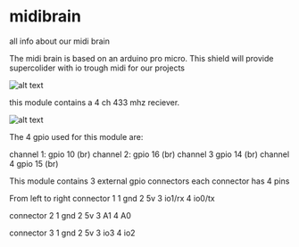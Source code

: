 # midibrain
all info about our midi brain


The midi brain is based on an arduino pro micro. 
This shield will provide supercolider with io trough midi for our projects 


![alt text](https://www.bitsandparts.nl/partpics/0001FUNDUINOMINILEONARDO%5E3_hi.jpg)


this module contains a 4 ch 433 mhz reciever. 

![alt text](https://hobbycomponents.com/2346-large_default/4-channel-433mhz-wireless-receiver-with-remote-fob.jpg)

The 4 gpio used for this module are: 

channel 1: gpio 10 (br)
channel 2: gpio 16 (br)
channel 3 gpio 14 (br)
channel 4 gpio 15 (br)

This module contains 3 external gpio connectors each connector has 4 pins 

From left to right
connector 1 
1 gnd 
2 5v 
3 io1/rx
4 io0/tx

connector 2 
1 gnd 
2 5v 
3 A1
4 A0

connector 3 
1 gnd 
2 5v 
3 io3
4 io2
